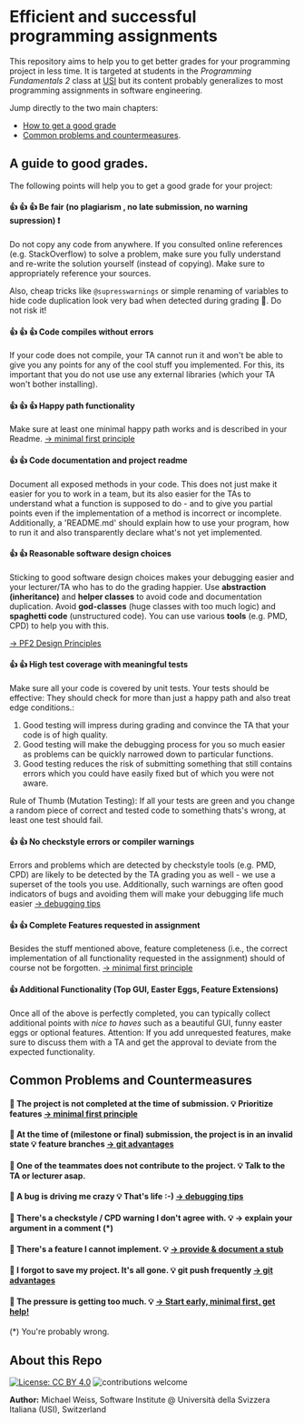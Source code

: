 # Efficient and successful programming assignments
This repository aims to help you to get better grades for your programming project in less time.
It is targeted at students in the *Programming Fundamentals 2* class at [USI](https://www.usi.ch/en) 
but its content probably generalizes to most programming assignments in software engineering.

Jump directly to the two main chapters:
- [How to get a good grade](#a-guide-to-good-grades)
- [Common problems and countermeasures](#common-problems-and-countermeasures).

## A guide to good grades.
The following points will help you to get a good grade for your project:

#### :+1: :+1: :+1:  Be fair (no plagiarism , no late submission, no warning supression) :exclamation:
Do not copy any code from anywhere. 
If you consulted online references (e.g. StackOverflow) to solve a problem, make sure you fully understand and re-write the solution
yourself (instead of copying). Make sure to appropriately reference your sources.

Also, cheap tricks like `@supresswarnings` or simple renaming of variables to hide code duplication look 
very bad when detected during grading :triumph:. Do not risk it!

#### :+1: :+1: :+1: Code compiles without errors
If your code does not compile, your TA cannot run it and won't be able to give you any points for any of the cool stuff you implemented.
For this, its important that you do not use use any external libraries (which your TA won't bother installing).

#### :+1: :+1: :+1: Happy path functionality
Make sure at least one minimal happy path works and is described in your Readme. [-> minimal first principle](./mini_sections/minimal_first.md)

#### :+1: :+1: Code documentation and project readme
Document all exposed methods in your code. 
This does not just make it easier for you to work in a team, but its also easier for the TAs to 
understand what a function is supposed to do - and to give you partial points 
even if the implementation of a method is incorrect or incomplete.
Additionally, a 'README.md' should explain how to use your program, how to run it
and also transparently declare what's not yet implemented. 

#### :+1: :+1: Reasonable software design choices
Sticking to good software design choices makes your debugging easier and your lecturer/TA who has to do the grading 
happier. 
Use **abstraction (inheritance)** and **helper classes** to avoid code and documentation duplication.
Avoid **god-classes** (huge classes with too much logic) and **spaghetti code** (unstructured code).
You can use various **tools** (e.g. PMD, CPD) to help you with this. 

[-> PF2 Design Principles](./pf2_specific/good_practice.md)

#### :+1: :+1: High test coverage with meaningful tests
Make sure all your code is covered by unit tests.
Your tests should be effective: They should check for more than just a happy path and also treat edge conditions.:

1. Good testing will impress during grading and convince the TA that your code is of high quality. 
2. Good testing will make the debugging process for you so much easier 
    as problems can be quickly narrowed down to particular functions.
3. Good testing reduces the risk of submitting something that still contains errors which you could have easily fixed
    but of which you were not aware.

Rule of Thumb (Mutation Testing): If all your tests are green 
    and you change a random piece of correct and tested code to something thats's wrong, 
    at least one test should fail.

#### :+1: :+1: No checkstyle errors or compiler warnings
Errors and problems which are detected by checkstyle tools (e.g. PMD, CPD) 
    are likely to be detected by the TA grading you as well - we use a superset of the tools you use.
Additionally, such warnings are often good indicators of bugs and 
    avoiding them will make your debugging life much easier [-> debugging tips](./mini_sections/debugging_starter.md)

#### :+1: :+1: Complete Features requested in assignment
Besides the stuff mentioned above, feature completeness 
    (i.e., the correct implementation of all functionality requested in the assignment)
    should of course not be forgotten. [-> minimal first principle](./mini_sections/minimal_first.md)

#### :+1: Additional Functionality (Top GUI, Easter Eggs, Feature Extensions)
Once all of the above is perfectly completed, you can typically collect additional points
with *nice to haves* such as a beautiful GUI, funny easter eggs or optional features.
Attention: If you add unrequested features, make sure to discuss them with a TA and get the approval 
to deviate from the expected functionality. 

## Common Problems and Countermeasures

#### :hankey: The project is not completed at the time of submission. :bulb: Prioritize features [-> minimal first principle](./mini_sections/minimal_first.md)

#### :hankey: At the time of (milestone or final) submission, the project is in an invalid state :bulb: feature branches  [ -> git advantages](./mini_sections/simple_git.md) 

#### :hankey: One of the teammates does not contribute to the project. :bulb: Talk to the TA or lecturer asap.

#### :hankey: A bug is driving me crazy :bulb: That's life :-) [-> debugging tips](./mini_sections/debugging_starter.md)

#### :hankey: There's a checkstyle / CPD warning I don't agree with. :bulb: -> explain your argument in a comment (*)
 
#### :hankey: There's a feature I cannot implement. :bulb: [-> provide & document a stub](./mini_sections/stubs.md)

#### :hankey: I forgot to save my project. It's all gone. :bulb: git push frequently [-> git advantages](./mini_sections/simple_git.md)

#### :hankey: The pressure is getting too much. :bulb: [-> Start early, minimal first, get help!](./mini_sections/stress.md)

(*) You're probably wrong.

## About this Repo
[![License: CC BY 4.0](https://img.shields.io/badge/License-CC%20BY%204.0-lightgrey.svg)](https://creativecommons.org/licenses/by/4.0/)
![contributions welcome](https://img.shields.io/badge/contributions-welcome-brightgreen.svg?style=flat)
<!-- TODO RE-ENABLE
[![HitCount](http://hits.dwyl.com/{MiWeiss}/{Project-Tips}.svg)](http://hits.dwyl.com/MiWeiss/Project-Tips)
-->

**Author:** Michael Weiss, Software Institute @ Università della Svizzera Italiana (USI), Switzerland
